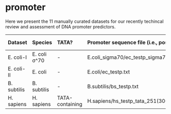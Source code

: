 # promoter

Here we present the 11 manually curated datasets for our recently techincal review and assessment of DNA promoter predictors.

| Dataset   | Species   |TATA?|Promoter sequence file (i.e., positive)|Non-promoter sequence file (i.e., negative)|
|:----------|:----------|:----|:--------------------------------------|:------------------------------------------|
|E. coli-I|E. coli σ^70|-|E.coli_sigma70/ec_testp_sigma70.txt|E.coli_sigma70/ec_testn_sigma70.txt|
|E. coli-II|E. coli|-|E.coli/ec_testp.txt|E.coli/ec_testn_sigma70.txt|
|B. subtilis|B. subtilis|-|B.subtilis/bs_testp.txt|B.subtilis/bs_testn.txt|
|H. sapiens|H. sapiens|TATA-containing|H.sapiens/hs_testp_tata_251(300;1001).txt|H.sapiens/hs_testn_tata_251(300;1001).txt|



